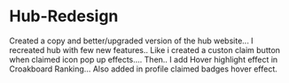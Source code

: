 # Hub-Redesign
Created a copy and better/upgraded version of the hub website...
I recreated hub with few new features..
Like i created a custon claim button when claimed icon pop up effects....
Then..
I add Hover highlight effect in Croakboard Ranking...
Also added in profile claimed badges hover effect.
